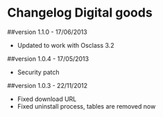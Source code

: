 Changelog Digital goods
=======================

##version 1.1.0 - 17/06/2013

* Updated to work with Osclass 3.2

##version 1.0.4 - 17/05/2013

* Security patch

##version 1.0.3 - 22/11/2012

* Fixed download URL
* Fixed uninstall process, tables are removed now
